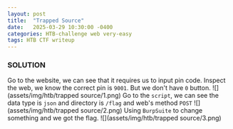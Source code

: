 ```yaml
---
layout: post
title:  "Trapped Source"
date:   2025-03-29 10:30:00 -0400
categories: HTB-challenge web very-easy
tags: HTB CTF writeup
---
```


### SOLUTION
Go to the website, we can see that it requires us to input pin code. Inspect the web, we know the correct pin is `9001`. But we don't have `0` button.
![](assets/img/htb/trapped source/1.png)
Go to the `script`, we can see the data type is `json` and directory is `/flag` and web's method `POST`
![](assets/img/htb/trapped source/2.png)
Using `BurpSuite` to change something and we got the flag.
![](assets/img/htb/trapped source/3.png)

